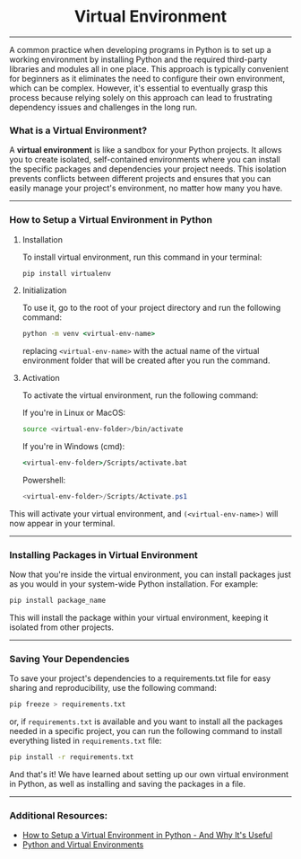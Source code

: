 <h1 align="center">Virtual Environment</h1>

---

A common practice when developing programs in Python is to set up a working environment by installing Python and the required third-party libraries and modules all in one place. This approach is typically convenient for beginners as it eliminates the need to configure their own environment, which can be complex. However, it's essential to eventually grasp this process because relying solely on this approach can lead to frustrating dependency issues and challenges in the long run.

### What is a Virtual Environment?

A **virtual environment** is like a sandbox for your Python projects. It allows you to create isolated, self-contained environments where you can install the specific packages and dependencies your project needs. This isolation prevents conflicts between different projects and ensures that you can easily manage your project's environment, no matter how many you have.

---

### How to Setup a Virtual Environment in Python

1. Installation
   
    To install virtual environment, run this command in your terminal:
   
   ```cmd
   pip install virtualenv
   ```

2. Initialization
   
    To use it, go to the root of your project directory and run the following command:
   
   ```cmd
   python -m venv <virtual-env-name>
   ```
   
    replacing `<virtual-env-name>` with the actual name of the virtual environment folder that will be created after you run the command.

3. Activation
   
    To activate the virtual environment, run the following command:
   
    If you're in Linux or MacOS:
   
   ```bash
   source <virtual-env-folder>/bin/activate
   ```
   
    If you're in Windows (cmd):
   
   ```cmd
   <virtual-env-folder>/Scripts/activate.bat
   ```
   
    Powershell:
   
   ```powershell
   <virtual-env-folder>/Scripts/Activate.ps1
   ```

This will activate your virtual environment, and `(<virtual-env-name>)` will now appear in your terminal.

---

### Installing Packages in Virtual Environment

Now that you're inside the virtual environment, you can install packages just as you would in your system-wide Python installation. For example:

```bash
pip install package_name
```

This will install the package within your virtual environment, keeping it isolated from other projects.

---

### Saving Your Dependencies

To save your project's dependencies to a requirements.txt file for easy sharing and reproducibility, use the following command:

```bash
pip freeze > requirements.txt
```

or, if `requirements.txt` is available and you want to install all the packages needed in a specific project, you can run the following command to install everything listed in `requirements.txt` file:

```bash
pip install -r requirements.txt
```

And that's it! We have learned about setting up our own virtual environment in Python, as well as installing and saving the packages in a file.

---

### Additional Resources:

- [How to Setup a Virtual Environment in Python - And Why It's Useful](https://www.freecodecamp.org/news/how-to-setup-virtual-environments-in-python/)
- [Python and Virtual Environments](https://csguide.cs.princeton.edu/software/virtualenv)